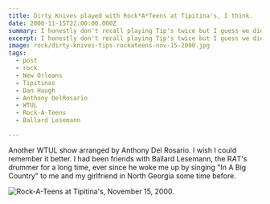 ```yaml
---
title: Dirty Knives played with Rock*A*Teens at Tipitina's, I think.
date: 2000-11-15T22:00:00.000Z
summary: I honestly don't recall playing Tip's twice but I guess we did.
excerpt: I honestly don't recall playing Tip's twice but I guess we did.
image: rock/dirty-knives-tips-rockateens-nov-15-2000.jpg
tags:
  - post 
  - rock
  - New Orleans
  - Tipitinas
  - Dan Haugh
  - Anthony DelRosario
  - WTUL
  - Rock-A-Teens
  - Ballard Lesemann

---
```


Another WTUL show arranged by Anthony Del Rosario. I wish I could remember it better. I had been friends with Ballard Lesemann, the R*A*T's drummer for a long time, ever since he woke me up by singing "In A Big Country" to me and my girlfriend in North Georgia some time before.

![Rock-A-Teens at Tipitina's, November 15, 2000.](/static/img/rock/dirty-knives-tips-rockateens-nov-15-2000.jpg "Rock*A*Teens at Tipitina's, November 15, 2000.")
